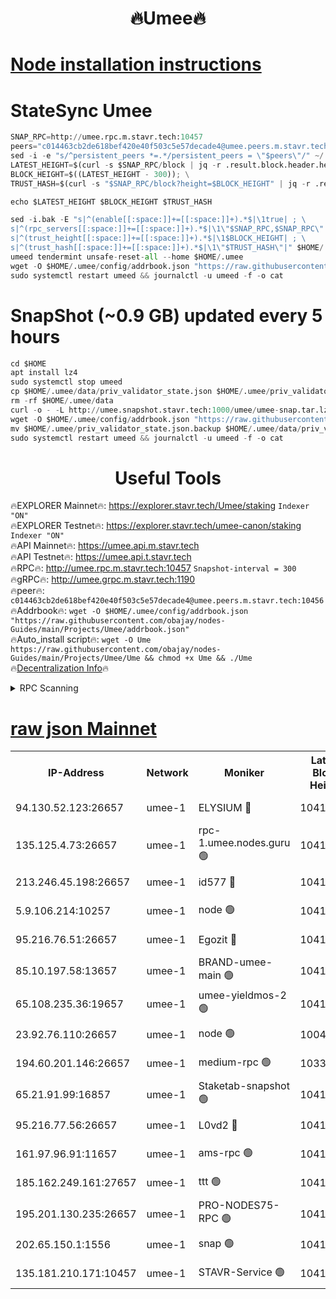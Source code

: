 <h1 align="center"> 🔥Umee🔥</h1>


[Node installation instructions](https://github.com/obajay/nodes-Guides/tree/main/Projects/Umee)
=
# StateSync Umee
```python
SNAP_RPC=http://umee.rpc.m.stavr.tech:10457
peers="c014463cb2de618bef420e40f503c5e57decade4@umee.peers.m.stavr.tech:10456"
sed -i -e "s/^persistent_peers *=.*/persistent_peers = \"$peers\"/" ~/.umee/config/config.toml
LATEST_HEIGHT=$(curl -s $SNAP_RPC/block | jq -r .result.block.header.height); \
BLOCK_HEIGHT=$((LATEST_HEIGHT - 300)); \
TRUST_HASH=$(curl -s "$SNAP_RPC/block?height=$BLOCK_HEIGHT" | jq -r .result.block_id.hash)

echo $LATEST_HEIGHT $BLOCK_HEIGHT $TRUST_HASH

sed -i.bak -E "s|^(enable[[:space:]]+=[[:space:]]+).*$|\1true| ; \
s|^(rpc_servers[[:space:]]+=[[:space:]]+).*$|\1\"$SNAP_RPC,$SNAP_RPC\"| ; \
s|^(trust_height[[:space:]]+=[[:space:]]+).*$|\1$BLOCK_HEIGHT| ; \
s|^(trust_hash[[:space:]]+=[[:space:]]+).*$|\1\"$TRUST_HASH\"|" $HOME/.umee/config/config.toml
umeed tendermint unsafe-reset-all --home $HOME/.umee
wget -O $HOME/.umee/config/addrbook.json "https://raw.githubusercontent.com/obajay/nodes-Guides/main/Projects/Umee/addrbook.json"
sudo systemctl restart umeed && journalctl -u umeed -f -o cat
```
# SnapShot (~0.9 GB) updated every 5 hours
```python
cd $HOME
apt install lz4
sudo systemctl stop umeed
cp $HOME/.umee/data/priv_validator_state.json $HOME/.umee/priv_validator_state.json.backup
rm -rf $HOME/.umee/data
curl -o - -L http://umee.snapshot.stavr.tech:1000/umee/umee-snap.tar.lz4 | lz4 -c -d - | tar -x -C $HOME/.umee --strip-components 2
wget -O $HOME/.umee/config/addrbook.json "https://raw.githubusercontent.com/obajay/nodes-Guides/main/Projects/Umee/addrbook.json"
mv $HOME/.umee/priv_validator_state.json.backup $HOME/.umee/data/priv_validator_state.json
sudo systemctl restart umeed && journalctl -u umeed -f -o cat
```
 <h1 align="center"> Useful Tools</h1>

🔥EXPLORER Mainnet🔥:      https://explorer.stavr.tech/Umee/staking             `Indexer "ON"` \
🔥EXPLORER Testnet🔥:        https://explorer.stavr.tech/umee-canon/staking      `Indexer "ON"` \
🔥API Mainnet🔥:                   https://umee.api.m.stavr.tech \
🔥API Testnet🔥:                     https://umee.api.t.stavr.tech \
🔥RPC🔥:                                   http://umee.rpc.m.stavr.tech:10457                     `Snapshot-interval = 300` \
🔥gRPC🔥:                              http://umee.grpc.m.stavr.tech:1190 \
🔥peer🔥:                     `c014463cb2de618bef420e40f503c5e57decade4@umee.peers.m.stavr.tech:10456` \
🔥Addrbook🔥:    ```wget -O $HOME/.umee/config/addrbook.json "https://raw.githubusercontent.com/obajay/nodes-Guides/main/Projects/Umee/addrbook.json"``` \
🔥Auto_install script🔥: ```wget -O Ume https://raw.githubusercontent.com/obajay/nodes-Guides/main/Projects/Umee/Ume && chmod +x Ume && ./Ume``` \
🔥[Decentralization Info](https://github.com/obajay/StateSync-snapshots/tree/main/Projects/Umee/Decentralization)🔥

<details>
<summary>RPC Scanning</summary>

<h2 align="center"> We scan nodes in real time every 4 hours. And we provide the final result of RPC endpoints.
We cannot influence the operation of these nodes in any way. </h2>


```python
If Voting Power is higher than 0 --> then the Node is a validator of the network and may be subject to attack and be a potential threat to the chain.
```
```python
We marked such validators with a red symbol
```

</details>

[raw json Mainnet](https://rpc-check.umeem.stavr.tech/umeem/rpc-umeem-result.json)
=



<table><tr><th>IP-Address</th><th>Network</th><th>Moniker</th><th>Latest Block Height</th><th>Earliest Block Height</th><th>Catching Up</th><th>Tx Index</th><th>Voting Power</th><th>Scan Time</th></tr><tr><td>94.130.52.123:26657</td><td>umee-1</td><td>ELYSIUM 🔴</td><td>10415657</td><td>3216011</td><td>False</td><td>on</td><td>23073443</td><td>2024-02-02T17:29:00.595017262UTC</td></tr><tr><td>135.125.4.73:26657</td><td>umee-1</td><td>rpc-1.umee.nodes.guru 🟢</td><td>10415657</td><td>5167386</td><td>False</td><td>on</td><td>0</td><td>2024-02-02T17:29:00.834027818UTC</td></tr><tr><td>213.246.45.198:26657</td><td>umee-1</td><td>id577 🔴</td><td>10415644</td><td>7100001</td><td>False</td><td>on</td><td>35104871</td><td>2024-02-02T17:27:41.128061473UTC</td></tr><tr><td>5.9.106.214:10257</td><td>umee-1</td><td>node 🟢</td><td>10415653</td><td>7942001</td><td>False</td><td>on</td><td>0</td><td>2024-02-02T17:28:37.379681112UTC</td></tr><tr><td>95.216.76.51:26657</td><td>umee-1</td><td>Egozit 🔴</td><td>10415657</td><td>8262001</td><td>False</td><td>off</td><td>38423516</td><td>2024-02-02T17:29:00.301000780UTC</td></tr><tr><td>85.10.197.58:13657</td><td>umee-1</td><td>BRAND-umee-main 🟢</td><td>10415647</td><td>8427832</td><td>False</td><td>on</td><td>0</td><td>2024-02-02T17:27:58.185242865UTC</td></tr><tr><td>65.108.235.36:19657</td><td>umee-1</td><td>umee-yieldmos-2 🟢</td><td>10415637</td><td>9575548</td><td>False</td><td>on</td><td>0</td><td>2024-02-02T17:26:57.704365818UTC</td></tr><tr><td>23.92.76.110:26657</td><td>umee-1</td><td>node 🟢</td><td>10046600</td><td>9953901</td><td>False</td><td>on</td><td>0</td><td>2024-02-02T17:29:37.739164859UTC</td></tr><tr><td>194.60.201.146:26657</td><td>umee-1</td><td>medium-rpc 🟢</td><td>10334484</td><td>9984137</td><td>False</td><td>on</td><td>0</td><td>2024-02-02T17:27:47.706535818UTC</td></tr><tr><td>65.21.91.99:16857</td><td>umee-1</td><td>Staketab-snapshot 🟢</td><td>10415649</td><td>9992001</td><td>False</td><td>off</td><td>0</td><td>2024-02-02T17:28:10.971405125UTC</td></tr><tr><td>95.216.77.56:26657</td><td>umee-1</td><td>L0vd2 🔴</td><td>10415660</td><td>10315660</td><td>False</td><td>off</td><td>37538212</td><td>2024-02-02T17:29:18.035201037UTC</td></tr><tr><td>161.97.96.91:11657</td><td>umee-1</td><td>ams-rpc 🟢</td><td>10415660</td><td>10352001</td><td>False</td><td>on</td><td>0</td><td>2024-02-02T17:29:18.412445975UTC</td></tr><tr><td>185.162.249.161:27657</td><td>umee-1</td><td>ttt 🟢</td><td>10415651</td><td>10381617</td><td>False</td><td>on</td><td>0</td><td>2024-02-02T17:28:23.637731762UTC</td></tr><tr><td>195.201.130.235:26657</td><td>umee-1</td><td>PRO-NODES75-RPC 🟢</td><td>10415653</td><td>10396343</td><td>False</td><td>on</td><td>0</td><td>2024-02-02T17:28:34.154801449UTC</td></tr><tr><td>202.65.150.1:1556</td><td>umee-1</td><td>snap 🟢</td><td>10415653</td><td>10406073</td><td>False</td><td>on</td><td>0</td><td>2024-02-02T17:28:35.056944172UTC</td></tr><tr><td>135.181.210.171:10457</td><td>umee-1</td><td>STAVR-Service 🟢</td><td>10415659</td><td>10414801</td><td>False</td><td>on</td><td>0</td><td>2024-02-02T17:29:09.505688462UTC</td></tr></table>
